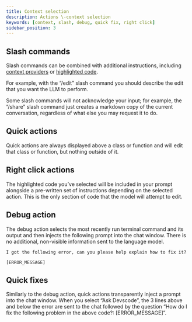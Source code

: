 ```yaml
---
title: Context selection
description: Actions \-context selection
keywords: [context, slash, debug, quick fix, right click]
sidebar_position: 3
---
```


## Slash commands

Slash commands can be combined with additional instructions, including [context providers](chat/context-selection.md) or [highlighted code](chat/context-selection.md).

For example, with the “/edit” slash command you should describe the edit that you want the LLM to perform.

Some slash commands will not acknowledge your input; for example, the “/share” slash command just creates a markdown copy of the current conversation, regardless of what else you may request it to do.

## Quick actions

Quick actions are always displayed above a class or function and will edit that class or function, but nothing outside of it.

## Right click actions

The highlighted code you’ve selected will be included in your prompt alongside a pre-written set of instructions depending on the selected action. This is the only section of code that the model will attempt to edit.

## Debug action

The debug action selects the most recently run terminal command and its output and then injects the following prompt into the chat window. There is no additional, non-visible information sent to the language model.

```
I got the following error, can you please help explain how to fix it?

[ERROR_MESSAGE]
```

## Quick fixes

Similarly to the debug action, quick actions transparently inject a prompt into the chat window. When you select “Ask Devscode”, the 3 lines above and below the error are sent to the chat followed by the question “How do I fix the following problem in the above code?: [ERROR_MESSAGE]”.
